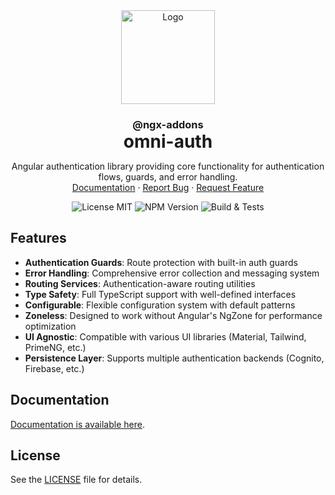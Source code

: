 <div align="center">
  <a href="https://github.com/ngx-addons/omni-auth">
    <img src="https://avatars.githubusercontent.com/u/225275882" alt="Logo" height="150px">
  </a>
<h3 align="center" style="margin-bottom: 0; padding-bottom:0; border-bottom: 0">@ngx-addons</h3>
<h1 align="center" style="margin: 0; border-bottom: 0">omni-auth</h1>
  <p align="center">
    Angular authentication library providing core functionality for authentication flows, guards, and error handling.
    <br />
    <a href="https://github.com/ngx-addons/omni-auth">Documentation</a>
    ·
    <a href="https://github.com/ngx-addons/omni-auth/issues/new/choose">Report Bug</a>
    ·
    <a href="https://github.com/ngx-addons/omni-auth/issues/new/choose">Request Feature</a>

![License MIT](https://img.shields.io/npm/l/%40ngx-addons%2Fomni-auth-core)
![NPM Version](https://img.shields.io/npm/v/%40ngx-addons%2Fomni-auth-core)
![Build & Tests](https://img.shields.io/github/actions/workflow/status/ngx-addons/omni-auth/pr-static-analysis.yml?label=Build%20%26%20Tests)

  </p>
</div>

## Features

- **Authentication Guards**: Route protection with built-in auth guards
- **Error Handling**: Comprehensive error collection and messaging system
- **Routing Services**: Authentication-aware routing utilities
- **Type Safety**: Full TypeScript support with well-defined interfaces
- **Configurable**: Flexible configuration system with default patterns
- **Zoneless**: Designed to work without Angular's NgZone for performance optimization
- **UI Agnostic**: Compatible with various UI libraries (Material, Tailwind, PrimeNG, etc.)
- **Persistence Layer**: Supports multiple authentication backends (Cognito, Firebase, etc.)

## Documentation

[Documentation is available here](https://ngx-addons.github.io/omni-auth/).

## License

See the [LICENSE](LICENSE.md) file for details.
